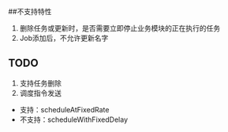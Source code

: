 ##不支持特性
1. 删除任务或更新时，是否需要立即停止业务模块的正在执行的任务
2. Job添加后，不允许更新名字

## TODO
1. 支持任务删除
2. 调度指令发送


* 支持：scheduleAtFixedRate
* 不支持：scheduleWithFixedDelay
